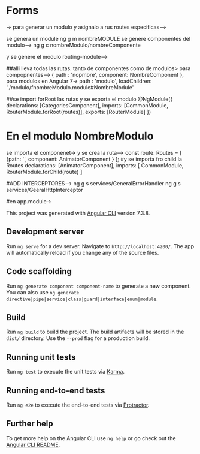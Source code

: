 # Forms
-> para generar un modulo y asignalo a rus routes especificas-->

se genera un module ng g m nombreMODULE
se genere componentes del modulo-->
ng g c nombreModulo/nombreComponente

y se genere el modulo routing-module-->

##alli lleva todas las rutas. tanto de componentes como de modulos>
para compopnentes-->
 { path : 'nopmbre', component: NombreComponent },
 para modulos en Angular 7->
  path : 'modulo',
 loadChildren: './modulo/fnombreModulo.module#NombreModule'

 ##se import forRoot las rutas y se exporta el modulo
 @NgModule({
  declarations: [CategoriesComponent],
  imports: [CommonModule, RouterModule.forRoot(routes)],
  exports: [RouterModule]
})

# En el modulo NombreModulo
se importa el componenet-> y se crea la ruta-->
  const route: Routes = [
    {path: '', component: AnimatorComponent }
  ];
#y se importa fro child la Routes
  declarations: [AnimatorComponent],
  imports: [
    CommonModule,
    RouterModule.forChild(route)
  ]



#ADD INTERCEPTORES-->
ng g s services/GeneralErrorHandler
ng g s services/GeeralHttpInterceptor

#en app.module->


This project was generated with [Angular CLI](https://github.com/angular/angular-cli) version 7.3.8.

## Development server

Run `ng serve` for a dev server. Navigate to `http://localhost:4200/`. The app will automatically reload if you change any of the source files.

## Code scaffolding

Run `ng generate component component-name` to generate a new component. You can also use `ng generate directive|pipe|service|class|guard|interface|enum|module`.

## Build

Run `ng build` to build the project. The build artifacts will be stored in the `dist/` directory. Use the `--prod` flag for a production build.

## Running unit tests

Run `ng test` to execute the unit tests via [Karma](https://karma-runner.github.io).

## Running end-to-end tests

Run `ng e2e` to execute the end-to-end tests via [Protractor](http://www.protractortest.org/).

## Further help

To get more help on the Angular CLI use `ng help` or go check out the [Angular CLI README](https://github.com/angular/angular-cli/blob/master/README.md).
